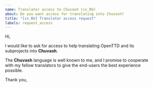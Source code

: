 ```yaml
---
name: Translator access to Chuvash (cv_RU)
about: Do you want access for translating into Chuvash?
title: "[cv_RU] Translator access request"
labels: request_access
---
```


<!-- translator: cv_RU -->
<!-- Please do not edit the header of this template. -->

Hi,

I would like to ask for access to help translating OpenTTD and its subprojects into **Chuvash**.

The **Chuvash** language is well known to me, and I promise to cooperate with my fellow translators to give the end-users the best experience possible.

<!-- Please do not edit the above message. Do feel free to add a personal note after this line. -->

Thank you,
